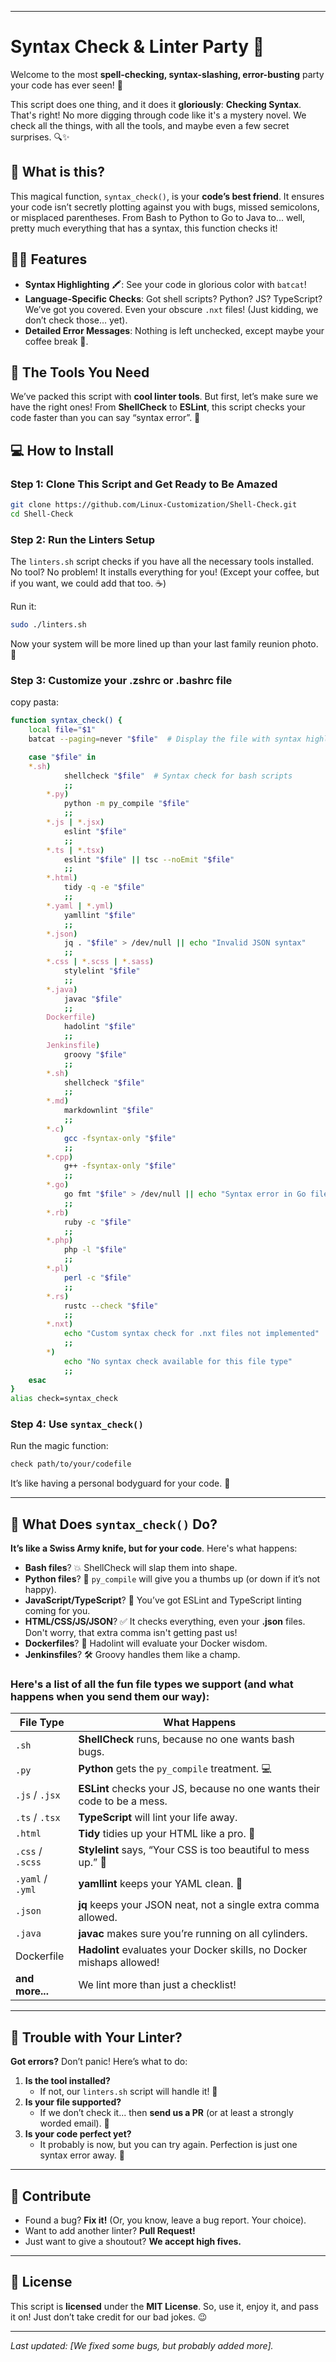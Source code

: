 
---

# Syntax Check & Linter Party 🎉

Welcome to the most **spell-checking, syntax-slashing, error-busting** party your code has ever seen! 🥳

This script does one thing, and it does it **gloriously**: **Checking Syntax**. That's right! No more digging through code like it's a mystery novel. We check all the things, with all the tools, and maybe even a few secret surprises. 🔍✨

## 🎯 What is this?

This magical function, `syntax_check()`, is your **code’s best friend**. It ensures your code isn’t secretly plotting against you with bugs, missed semicolons, or misplaced parentheses. From Bash to Python to Go to Java to... well, pretty much everything that has a syntax, this function checks it!

## 🧙‍♂️ Features

- **Syntax Highlighting** 🖍: See your code in glorious color with `batcat`!
- **Language-Specific Checks**: Got shell scripts? Python? JS? TypeScript? We’ve got you covered. Even your obscure `.nxt` files! (Just kidding, we don’t check those… yet).
- **Detailed Error Messages**: Nothing is left unchecked, except maybe your coffee break 🍵.

## 🔧 The Tools You Need

We’ve packed this script with **cool linter tools**. But first, let’s make sure we have the right ones! From **ShellCheck** to **ESLint**, this script checks your code faster than you can say “syntax error”. 🚀

## 💻 How to Install

### Step 1: Clone This Script and Get Ready to Be Amazed

```bash
git clone https://github.com/Linux-Customization/Shell-Check.git
cd Shell-Check
```

### Step 2: Run the Linters Setup

The `linters.sh` script checks if you have all the necessary tools installed. No tool? No problem! It installs everything for you! (Except your coffee, but if you want, we could add that too. ☕)

Run it:

```bash
sudo ./linters.sh
```

Now your system will be more lined up than your last family reunion photo. 📸


### Step 3: Customize your .zshrc or .bashrc file

copy pasta:

```bash
function syntax_check() {
    local file="$1"
    batcat --paging=never "$file"  # Display the file with syntax highlighting

    case "$file" in
	*.sh)
            shellcheck "$file"  # Syntax check for bash scripts
            ;;
        *.py) 
            python -m py_compile "$file" 
            ;;
        *.js | *.jsx) 
            eslint "$file" 
            ;;
        *.ts | *.tsx) 
            eslint "$file" || tsc --noEmit "$file" 
            ;;
        *.html) 
            tidy -q -e "$file" 
            ;;
        *.yaml | *.yml) 
            yamllint "$file" 
            ;;
        *.json) 
            jq . "$file" > /dev/null || echo "Invalid JSON syntax" 
            ;;
        *.css | *.scss | *.sass) 
            stylelint "$file" 
            ;;
        *.java) 
            javac "$file" 
            ;;
        Dockerfile) 
            hadolint "$file" 
            ;;
        Jenkinsfile) 
            groovy "$file" 
            ;;
        *.sh) 
            shellcheck "$file" 
            ;;
        *.md) 
            markdownlint "$file" 
            ;;
        *.c) 
            gcc -fsyntax-only "$file" 
            ;;
        *.cpp) 
            g++ -fsyntax-only "$file" 
            ;;
        *.go) 
            go fmt "$file" > /dev/null || echo "Syntax error in Go file" 
            ;;
        *.rb) 
            ruby -c "$file" 
            ;;
        *.php) 
            php -l "$file" 
            ;;
        *.pl) 
            perl -c "$file" 
            ;;
        *.rs) 
            rustc --check "$file" 
            ;;
        *.nxt) 
            echo "Custom syntax check for .nxt files not implemented" 
            ;;
        *) 
            echo "No syntax check available for this file type" 
            ;;
    esac
}
alias check=syntax_check

```


### Step 4: Use `syntax_check()`

Run the magic function:

```bash
check path/to/your/codefile
```

It’s like having a personal bodyguard for your code. 💪

---

## 🎉 What Does `syntax_check()` Do?

**It’s like a Swiss Army knife, but for your code**. Here's what happens:

- **Bash files**? 💥 ShellCheck will slap them into shape.
- **Python files**? 🐍 `py_compile` will give you a thumbs up (or down if it’s not happy).
- **JavaScript/TypeScript**? 📜 You’ve got ESLint and TypeScript linting coming for you.
- **HTML/CSS/JS/JSON**? ✅ It checks everything, even your **.json** files. Don't worry, that extra comma isn't getting past us!
- **Dockerfiles**? 🐳 Hadolint will evaluate your Docker wisdom.
- **Jenkinsfiles**? 🛠 Groovy handles them like a champ.

### Here's a list of all the fun file types we support (and what happens when you send them our way):

| File Type   | What Happens                                  |
|-------------|-----------------------------------------------|
| `.sh`       | **ShellCheck** runs, because no one wants bash bugs. |
| `.py`       | **Python** gets the `py_compile` treatment. 💻 |
| `.js` / `.jsx` | **ESLint** checks your JS, because no one wants their code to be a mess. |
| `.ts` / `.tsx` | **TypeScript** will lint your life away. |
| `.html`     | **Tidy** tidies up your HTML like a pro. 💅 |
| `.css` / `.scss` | **Stylelint** says, “Your CSS is too beautiful to mess up.” 🌟 |
| `.yaml` / `.yml` | **yamllint** keeps your YAML clean. 🙌 |
| `.json`     | **jq** keeps your JSON neat, not a single extra comma allowed. |
| `.java`     | **javac** makes sure you’re running on all cylinders. |
| Dockerfile  | **Hadolint** evaluates your Docker skills, no Docker mishaps allowed! |
| **and more...** | We lint more than just a checklist! |

---

## 🤖 Trouble with Your Linter?

**Got errors?** Don’t panic! Here’s what to do:

1. **Is the tool installed?**
   - If not, our `linters.sh` script will handle it! 🚀
2. **Is your file supported?**
   - If we don’t check it... then **send us a PR** (or at least a strongly worded email). 📧
3. **Is your code perfect yet?**
   - It probably is now, but you can try again. Perfection is just one syntax error away. 🔄

---

## 🍻 Contribute

- Found a bug? **Fix it!** (Or, you know, leave a bug report. Your choice).
- Want to add another linter? **Pull Request!**
- Just want to give a shoutout? **We accept high fives.**

---

## 🎨 License

This script is **licensed** under the **MIT License**. So, use it, enjoy it, and pass it on! Just don’t take credit for our bad jokes. 😉

---

*Last updated: [We fixed some bugs, but probably added more].*
